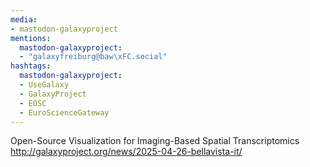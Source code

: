```yaml
---
media:
- mastodon-galaxyproject
mentions:
  mastodon-galaxyproject:
  - "galaxyfreiburg@baw\xFC.social"
hashtags:
  mastodon-galaxyproject:
  - UseGalaxy
  - GalaxyProject
  - EOSC
  - EuroScienceGateway
---
```

Open-Source Visualization for Imaging-Based Spatial Transcriptomics
http://galaxyproject.org/news/2025-04-26-bellavista-it/